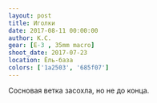 ```yaml
---
layout: post
title: Иголки
date: 2017-08-11 00:00:00
author: К.С.
gear: [E-3 , 35mm macro]
shoot_date: 2017-07-23
location: Ёль-база
colors: ['1a2503', '685f07']
---
```

Сосновая ветка засохла, но не до конца.
